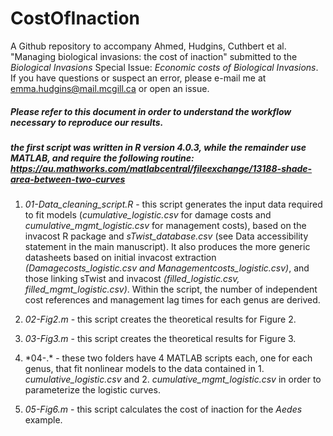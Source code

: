 # CostOfInaction

A Github repository to accompany Ahmed, Hudgins, Cuthbert et al. "Managing biological invasions: the cost of inaction" submitted to the *Biological Invasions* Special Issue: *Economic costs of Biological Invasions*. If you have questions or suspect an error, please e-mail me at emma.hudgins@mail.mcgill.ca or open an issue.


##### Please refer to this document in order to understand the workflow necessary to reproduce our results. 

##### the first script was written in R version 4.0.3, while the remainder use MATLAB, and require the following routine: https://au.mathworks.com/matlabcentral/fileexchange/13188-shade-area-between-two-curves


1. *01-Data_cleaning_script.R* - this script generates the input data required to fit models (*cumulative_logistic.csv* for damage costs and *cumulative_mgmt_logistic.csv* for management costs), based on the invacost R package and *sTwist_database.csv* (see Data accessibility statement in the main manuscript). It also produces the more generic datasheets based on initial invacost extraction *(Damagecosts_logistic.csv and Managementcosts_logistic.csv)*, and those linking sTwist and invacost *(filled_logistic.csv, filled_mgmt_logistic.csv)*. Within the script, the number of independent cost references and management lag times for each genus are derived.  

2. *02-Fig2.m* - this script creates the theoretical results for Figure 2.

3. *03-Fig3.m* - this script creates the theoretical results for Figure 3.

4. *04-.\* - these two folders have 4 MATLAB scripts each, one for each genus, that fit nonlinear models to the data contained in 1. *cumulative_logistic.csv* and 2. *cumulative_mgmt_logistic.csv* in order to parameterize the logistic curves. 

6. *05-Fig6.m* - this script calculates the cost of inaction for the *Aedes* example.

